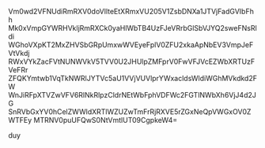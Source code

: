 Vm0wd2VFNUdiRmRXV0doVllteEtXRmxVU205V1ZsbDNXa1JTVjFadGVIbFhh
Mk0xVmpGYWRHVkljRmRXCk0yaHlWbTB4UzFJeVRrbGlSbVJYQ2sweFNsRldi
WGhoVXpKT2MxZHVSbGRpUmxwWVEyeFplV0ZFU2xkaApNbEV3VmpJeFVtVkdj
RWxVYkZacFVtNUNWVkV5TVV0U2JHUlpZMFprV0FwVFJVcEZWbXRTUzFVeFRr
ZFQKYmtwb1VqTkNWRlJYTVc5aU1VVjVUVlprYWxacldsWldiWGhMVkdkd2FW
WnJiRFpXTVZwVFV6RlNkRlpzCldrNEtWbFphVDFWc2FGTlNWbXh6VjJ4d2JG
SnRVbGxYV0hCelZWWldXRTlWZUZwTmFrRjRXVE5rZGxNeQpVWGxOV0ZWTFEy
MTRNV0puUFQwS0NtVmtlUT09CgpkeW4=

duy